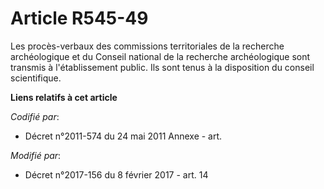 # Article R545-49

Les procès-verbaux des     commissions territoriales de la recherche archéologique et du Conseil national de la recherche
archéologique sont transmis à l'établissement public. Ils sont tenus à la disposition du conseil scientifique.

**Liens relatifs à cet article**

_Codifié par_:

  - Décret n°2011-574 du 24 mai 2011 Annexe - art.

_Modifié par_:

  - Décret n°2017-156 du 8 février 2017 - art. 14

